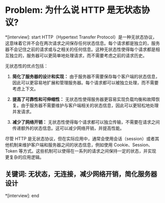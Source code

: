 # Problem: 为什么说 HTTP 是无状态协议?

*[interview]: start
HTTP（Hypertext Transfer Protocol）是一种无状态协议，这意味着它并不会在两次请求之间保存任何状态信息。每个请求都是独立的，服务器不会记住之前的请求或与之相关的任何信息。这种无状态性使得每个请求都是相互独立的，服务器可以更简单地处理请求，而不需要考虑之前的请求历史。

无状态性的优点包括：

1. **简化了服务器的设计和实现：** 由于服务器不需要保存每个客户端的状态信息，因此可以更容易地扩展和管理服务器。每个请求都可以被独立处理，而不需要考虑上下文。

2. **提高了可靠性和可伸缩性：** 无状态性使得服务器更容易实现负载均衡和故障恢复。由于服务器不需要维护与客户端相关的状态信息，因此可以更轻松地处理并发请求。

3. **减少了网络开销：** 无状态性使得每个请求都可以独立传输，不需要在请求之间传递额外的状态信息。这可以减少网络开销，并提高性能。

尽管 HTTP 是无状态协议，但在实际应用中，通常会使用会话（session）或者其他机制来维护客户端和服务器之间的状态信息，例如使用 Cookie、Session、Token 等方式。这些机制可以使得在一系列的请求之间保持一定的状态，并实现更复杂的应用逻辑。

## 关键词: 无状态，无连接，减少网络开销，简化服务器设计
*[interview]: end
